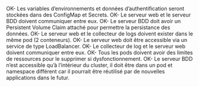    
OK- Les variables d’environnements et données d’authentification seront stockées dans des ConfigMap et Secrets.
OK- Le serveur web et le serveur BDD doivent communiquer entre eux.
OK- Le serveur BDD doit avoir un Persistent Volume Claim attaché pour permettre la persistance des données.
OK- Le serveur web et le collecteur de logs doivent exister dans le même pod (2 conteneurs).
OK- Le serveur web doit être accessible via un service de type LoadBalancer.
OK- Le collecteur de log et le serveur web doivent communiquer entre eux.
OK- Tous les pods doivent avoir des limites de ressources pour le supprimer si dysfonctionnement.
OK- Le serveur BDD n’est accessible qu’à l’intérieur du cluster, il doit être dans un pod et namespace différent car il pourrait être réutilisé par de nouvelles applications dans le futur.
